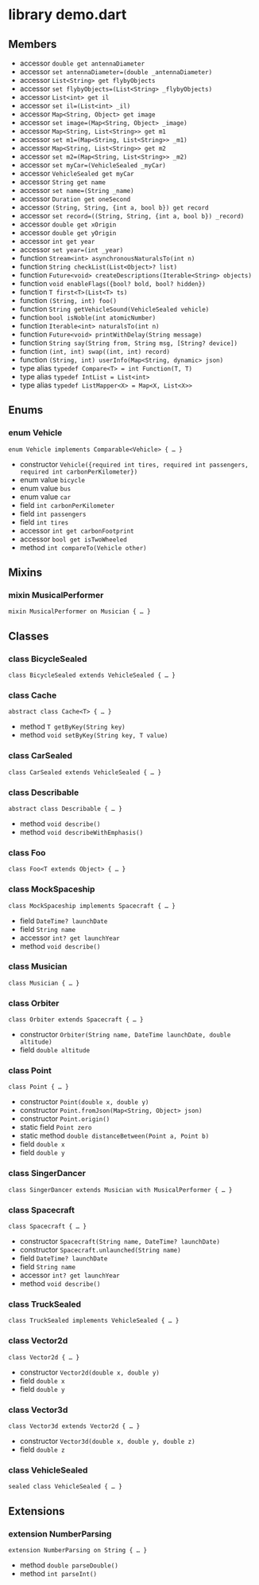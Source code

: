# library demo.dart

## Members

- accessor `double get antennaDiameter`
- accessor `set antennaDiameter=(double _antennaDiameter)`
- accessor `List<String> get flybyObjects`
- accessor `set flybyObjects=(List<String> _flybyObjects)`
- accessor `List<int> get il`
- accessor `set il=(List<int> _il)`
- accessor `Map<String, Object> get image`
- accessor `set image=(Map<String, Object> _image)`
- accessor `Map<String, List<String>> get m1`
- accessor `set m1=(Map<String, List<String>> _m1)`
- accessor `Map<String, List<String>> get m2`
- accessor `set m2=(Map<String, List<String>> _m2)`
- accessor `set myCar=(VehicleSealed _myCar)`
- accessor `VehicleSealed get myCar`
- accessor `String get name`
- accessor `set name=(String _name)`
- accessor `Duration get oneSecond`
- accessor `(String, String, {int a, bool b}) get record`
- accessor `set record=((String, String, {int a, bool b}) _record)`
- accessor `double get xOrigin`
- accessor `double get yOrigin`
- accessor `int get year`
- accessor `set year=(int _year)`
- function `Stream<int> asynchronousNaturalsTo(int n)`
- function `String checkList(List<Object>? list)`
- function `Future<void> createDescriptions(Iterable<String> objects)`
- function `void enableFlags({bool? bold, bool? hidden})`
- function `T first<T>(List<T> ts)`
- function `(String, int) foo()`
- function `String getVehicleSound(VehicleSealed vehicle)`
- function `bool isNoble(int atomicNumber)`
- function `Iterable<int> naturalsTo(int n)`
- function `Future<void> printWithDelay(String message)`
- function `String say(String from, String msg, [String? device])`
- function `(int, int) swap((int, int) record)`
- function `(String, int) userInfo(Map<String, dynamic> json)`
- type alias `typedef Compare<T> = int Function(T, T)`
- type alias `typedef IntList = List<int>`
- type alias `typedef ListMapper<X> = Map<X, List<X>>`

## Enums

### enum Vehicle

```
enum Vehicle implements Comparable<Vehicle> { … }
```

- constructor `Vehicle({required int tires, required int passengers, required int carbonPerKilometer})`
- enum value `bicycle`
- enum value `bus`
- enum value `car`
- field `int carbonPerKilometer`
- field `int passengers`
- field `int tires`
- accessor `int get carbonFootprint`
- accessor `bool get isTwoWheeled`
- method `int compareTo(Vehicle other)`

## Mixins

### mixin MusicalPerformer

```
mixin MusicalPerformer on Musician { … }
```

## Classes

### class BicycleSealed

```
class BicycleSealed extends VehicleSealed { … }
```

### class Cache

```
abstract class Cache<T> { … }
```

- method `T getByKey(String key)`
- method `void setByKey(String key, T value)`

### class CarSealed

```
class CarSealed extends VehicleSealed { … }
```

### class Describable

```
abstract class Describable { … }
```

- method `void describe()`
- method `void describeWithEmphasis()`

### class Foo

```
class Foo<T extends Object> { … }
```

### class MockSpaceship

```
class MockSpaceship implements Spacecraft { … }
```

- field `DateTime? launchDate`
- field `String name`
- accessor `int? get launchYear`
- method `void describe()`

### class Musician

```
class Musician { … }
```

### class Orbiter

```
class Orbiter extends Spacecraft { … }
```

- constructor `Orbiter(String name, DateTime launchDate, double altitude)`
- field `double altitude`

### class Point

```
class Point { … }
```

- constructor `Point(double x, double y)`
- constructor `Point.fromJson(Map<String, Object> json)`
- constructor `Point.origin()`
- static field `Point zero`
- static method `double distanceBetween(Point a, Point b)`
- field `double x`
- field `double y`

### class SingerDancer

```
class SingerDancer extends Musician with MusicalPerformer { … }
```

### class Spacecraft

```
class Spacecraft { … }
```

- constructor `Spacecraft(String name, DateTime? launchDate)`
- constructor `Spacecraft.unlaunched(String name)`
- field `DateTime? launchDate`
- field `String name`
- accessor `int? get launchYear`
- method `void describe()`

### class TruckSealed

```
class TruckSealed implements VehicleSealed { … }
```

### class Vector2d

```
class Vector2d { … }
```

- constructor `Vector2d(double x, double y)`
- field `double x`
- field `double y`

### class Vector3d

```
class Vector3d extends Vector2d { … }
```

- constructor `Vector3d(double x, double y, double z)`
- field `double z`

### class VehicleSealed

```
sealed class VehicleSealed { … }
```

## Extensions

### extension NumberParsing

```
extension NumberParsing on String { … }
```

- method `double parseDouble()`
- method `int parseInt()`
